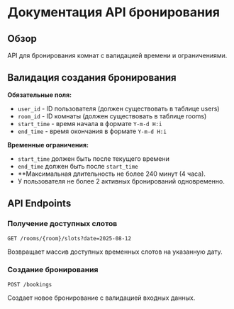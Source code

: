 # Документация API бронирования

## Обзор

API для бронирования комнат с валидацией времени и ограничениями.

## Валидация создания бронирования

**Обязательные поля:**

- `user_id` - ID пользователя (должен существовать в таблице users)
- `room_id` - ID комнаты (должен существовать в таблице rooms)
- `start_time` - время начала в формате `Y-m-d H:i`
- `end_time` - время окончания в формате `Y-m-d H:i`

**Временные ограничения:**

- `start_time` должен быть после текущего времени
- `end_time` должен быть после `start_time`
- **Максимальная длительность не более 240 минут (4 часа).
- У пользователя не более 2 активных бронирований одновременно.

## API Endpoints

### Получение доступных слотов
```
GET /rooms/{room}/slots?date=2025-08-12
```
Возвращает массив доступных временных слотов на указанную дату.

### Создание бронирования
```
POST /bookings
```
Создает новое бронирование с валидацией входных данных.
